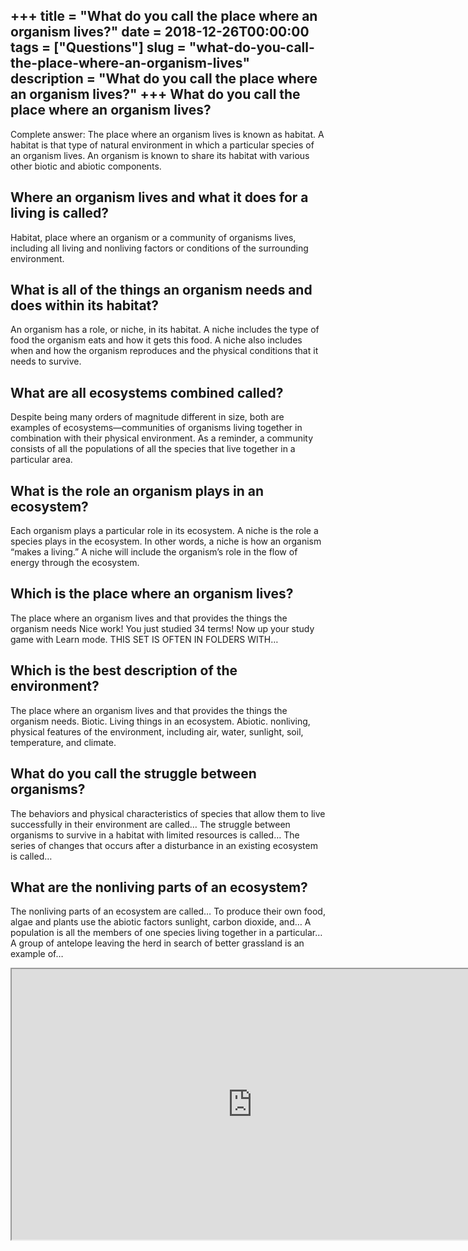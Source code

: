 +++
title = "What do you call the place where an organism lives?"
date = 2018-12-26T00:00:00
tags = ["Questions"]
slug = "what-do-you-call-the-place-where-an-organism-lives"
description = "What do you call the place where an organism lives?"
+++
What do you call the place where an organism lives?
---------------------------------------------------

Complete answer: The place where an organism lives is known as habitat. A habitat is that type of natural environment in which a particular species of an organism lives. An organism is known to share its habitat with various other biotic and abiotic components.

Where an organism lives and what it does for a living is called?
----------------------------------------------------------------

Habitat, place where an organism or a community of organisms lives, including all living and nonliving factors or conditions of the surrounding environment.

What is all of the things an organism needs and does within its habitat?
------------------------------------------------------------------------

An organism has a role, or niche, in its habitat. A niche includes the type of food the organism eats and how it gets this food. A niche also includes when and how the organism reproduces and the physical conditions that it needs to survive.

What are all ecosystems combined called?
----------------------------------------

Despite being many orders of magnitude different in size, both are examples of ecosystems—communities of organisms living together in combination with their physical environment. As a reminder, a community consists of all the populations of all the species that live together in a particular area.

What is the role an organism plays in an ecosystem?
---------------------------------------------------

Each organism plays a particular role in its ecosystem. A niche is the role a species plays in the ecosystem. In other words, a niche is how an organism “makes a living.” A niche will include the organism’s role in the flow of energy through the ecosystem.

Which is the place where an organism lives?
-------------------------------------------

The place where an organism lives and that provides the things the organism needs Nice work! You just studied 34 terms! Now up your study game with Learn mode. THIS SET IS OFTEN IN FOLDERS WITH…

Which is the best description of the environment?
-------------------------------------------------

The place where an organism lives and that provides the things the organism needs. Biotic. Living things in an ecosystem. Abiotic. nonliving, physical features of the environment, including air, water, sunlight, soil, temperature, and climate.

What do you call the struggle between organisms?
------------------------------------------------

The behaviors and physical characteristics of species that allow them to live successfully in their environment are called… The struggle between organisms to survive in a habitat with limited resources is called… The series of changes that occurs after a disturbance in an existing ecosystem is called…

What are the nonliving parts of an ecosystem?
---------------------------------------------

The nonliving parts of an ecosystem are called… To produce their own food, algae and plants use the abiotic factors sunlight, carbon dioxide, and… A population is all the members of one species living together in a particular… A group of antelope leaving the herd in search of better grassland is an example of…

<iframe allow="accelerometer; autoplay; clipboard-write; encrypted-media; gyroscope; picture-in-picture" allowfullscreen="" class="__youtube_prefs__  epyt-is-override  no-lazyload" data-no-lazy="1" data-origheight="433" data-origwidth="770" data-skipgform_ajax_framebjll="" height="433" id="_ytid_51763" loading="lazy" src="https://www.youtube.com/embed/nUknrTEWLew?enablejsapi=1&autoplay=0&cc_load_policy=0&cc_lang_pref=&iv_load_policy=1&loop=0&modestbranding=0&rel=1&fs=1&playsinline=0&autohide=2&theme=dark&color=red&controls=1&" title="YouTube player" width="770"></iframe>